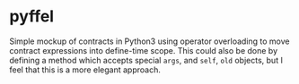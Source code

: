 # pyffel

Simple mockup of contracts in Python3 using operator overloading to move contract expressions into define-time scope.
This could also be done by defining a method which accepts special `args`, and `self`, `old` objects, but I feel that this is a more elegant approach.
